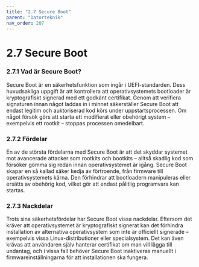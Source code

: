 ```yaml
---
title: "2.7 Secure Boot"
parent: "Datorteknik"
nav_order: 207
---
```


# 2.7 Secure Boot

### 2.7.1 Vad är Secure Boot?
Secure Boot är en säkerhetsfunktion som ingår i UEFI-standarden. Dess huvudsakliga uppgift är att kontrollera att operativsystemets bootloader är kryptografiskt signerad med ett godkänt certifikat. Genom att verifiera signaturen innan något laddas in i minnet säkerställer Secure Boot att endast legitim och auktoriserad kod körs under uppstartsprocessen. Om något försök görs att starta ett modifierat eller obehörigt system – exempelvis ett rootkit – stoppas processen omedelbart.
### 2.7.2 Fördelar
En av de största fördelarna med Secure Boot är att det skyddar systemet mot avancerade attacker som rootkits och bootkits – alltså skadlig kod som försöker gömma sig redan innan operativsystemet är igång. Secure Boot skapar en så kallad säker kedja av förtroende, från firmware till operativsystemets kärna. Den förhindrar att bootloadern manipuleras eller ersätts av obehörig kod, vilket gör att endast pålitlig programvara kan startas.
### 2.7.3 Nackdelar
Trots sina säkerhetsfördelar har Secure Boot vissa nackdelar. Eftersom det kräver att operativsystemet är kryptografiskt signerat kan det förhindra installation av alternativa operativsystem som inte är officiellt signerade – exempelvis vissa Linux-distributioner eller specialsystem. Det kan även krävas att användaren själv hanterar certifikat om man vill lägga till undantag, och i vissa fall behöver Secure Boot inaktiveras manuellt i firmwareinställningarna för att installationen ska fungera.